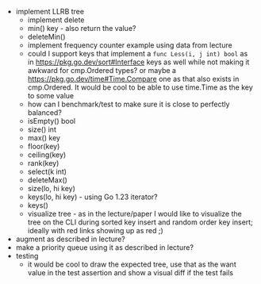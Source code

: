 * implement LLRB tree
  * implement delete
  * min() key - also return the value?
  * deleteMin()
  * implement frequency counter example using data from lecture
  * could I support keys that implement a `func Less(i, j int) bool` as in https://pkg.go.dev/sort#Interface keys as well while not making it awkward for
  cmp.Ordered types? or maybe a https://pkg.go.dev/time#Time.Compare one as that also exists in
  cmp.Ordered. It would be cool to be able to use time.Time as the key to some value
  * how can I benchmark/test to make sure it is close to perfectly balanced?
  * isEmpty() bool
  * size() int
  * max() key
  * floor(key)
  * ceiling(key)
  * rank(key)
  * select(k int)
  * deleteMax()
  * size(lo, hi key)
  * keys(lo, hi key) - using Go 1.23 iterator?
  * keys()
  * visualize tree - as in the lecture/paper I would like to visualize the tree on the CLI during
  sorted key insert and random order key insert; ideally with red links showing up as red ;)
* augment as described in lecture?
* make a priority queue using it as described in lecture?
* testing
  * it would be cool to draw the expected tree, use that as the want value in the test assertion and
    show a visual diff if the test fails
